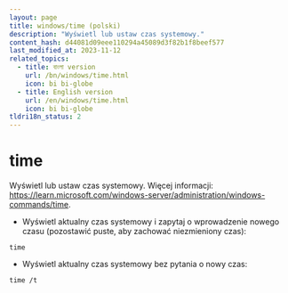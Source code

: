 ```yaml
---
layout: page
title: windows/time (polski)
description: "Wyświetl lub ustaw czas systemowy."
content_hash: d44081d09eee110294a45089d3f82b1f8beef577
last_modified_at: 2023-11-12
related_topics:
  - title: বাংলা version
    url: /bn/windows/time.html
    icon: bi bi-globe
  - title: English version
    url: /en/windows/time.html
    icon: bi bi-globe
tldri18n_status: 2
---
```

# time

Wyświetl lub ustaw czas systemowy.
Więcej informacji: <https://learn.microsoft.com/windows-server/administration/windows-commands/time>.

- Wyświetl aktualny czas systemowy i zapytaj o wprowadzenie nowego czasu (pozostawić puste, aby zachować niezmieniony czas):

`time`

- Wyświetl aktualny czas systemowy bez pytania o nowy czas:

`time /t`
